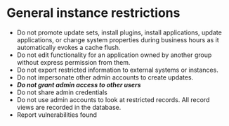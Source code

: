 # General instance restrictions

- Do not promote update sets, install plugins, install applications, update applications, or change system properties during business hours as it automatically evokes a cache flush.
- Do not edit functionality for an application owned by another group without express permission from them.
- Do not export restricted information to external systems or instances.
- Do not impersonate other admin accounts to create updates.
- ***Do not grant admin access to other users***
- Do not share admin credentials
- Do not use admin accounts to look at restricted records. All record views are recorded in the database.
- Report vulnerabilities found